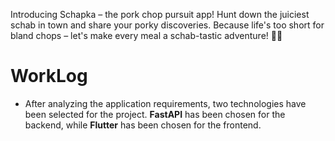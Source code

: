 Introducing Schapka – the pork chop pursuit app! 
Hunt down the juiciest schab in town and share your porky discoveries. 
Because life's too short for bland chops – let's make every meal a schab-tastic adventure! 🐷🍴 

# WorkLog
* After analyzing the application requirements, two technologies have been selected for the project. **FastAPI** has been chosen for the backend, while **Flutter** has been chosen for the frontend.







